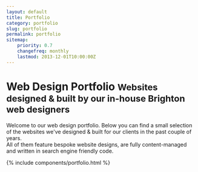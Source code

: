 ```yaml
---
layout: default
title: Portfolio
category: portfolio
slug: portfolio
permalink: portfolio
sitemap:
    priority: 0.7
    changefreq: monthly
    lastmod: 2013-12-01T10:00:00Z
---
```

<h1 class="page-header">Web Design Portfolio <small>Websites designed &amp; built by our in-house Brighton web designers</small></h1>
<p class="lead">Welcome to our web design portfolio. Below you can find a small selection of the websites we've designed &amp; built for our clients in the past couple of years.<br>
All of them feature bespoke website designs, are fully content-managed and written in search engine friendly code.</p>
{% include components/portfolio.html %}
